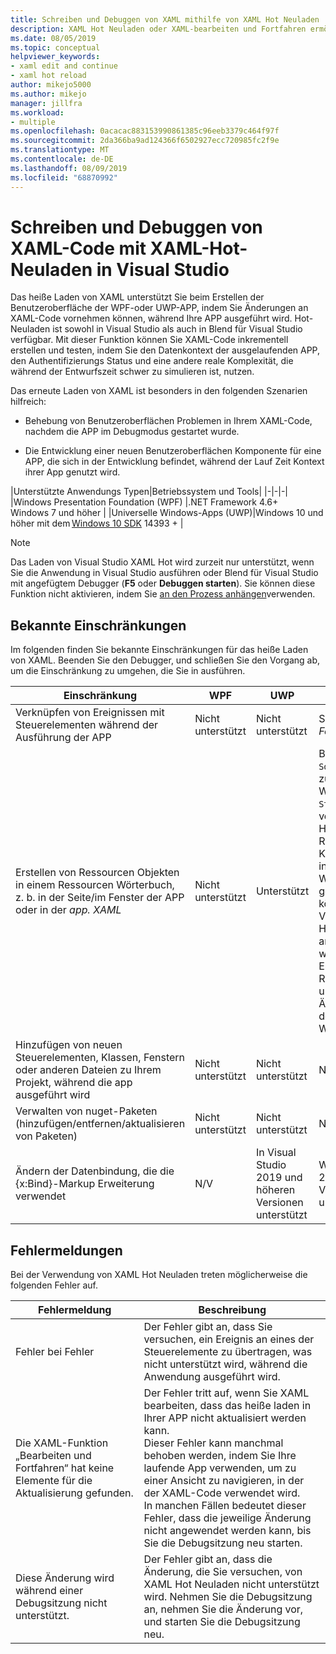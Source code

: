 ```yaml
---
title: Schreiben und Debuggen von XAML mithilfe von XAML Hot Neuladen
description: XAML Hot Neuladen oder XAML-bearbeiten und Fortfahren ermöglicht es Ihnen, während der Ausführung von apps Änderungen an Ihrem XAML-Code vorzunehmen.
ms.date: 08/05/2019
ms.topic: conceptual
helpviewer_keywords:
- xaml edit and continue
- xaml hot reload
author: mikejo5000
ms.author: mikejo
manager: jillfra
ms.workload:
- multiple
ms.openlocfilehash: 0acacac883153990861385c96eeb3379c464f97f
ms.sourcegitcommit: 2da366ba9ad124366f6502927ecc720985fc2f9e
ms.translationtype: MT
ms.contentlocale: de-DE
ms.lasthandoff: 08/09/2019
ms.locfileid: "68870992"
---
```

# <a name="write-and-debug-running-xaml-code-with-xaml-hot-reload-in-visual-studio"></a>Schreiben und Debuggen von XAML-Code mit XAML-Hot-Neuladen in Visual Studio

Das heiße Laden von XAML unterstützt Sie beim Erstellen der Benutzeroberfläche der WPF-oder UWP-APP, indem Sie Änderungen an XAML-Code vornehmen können, während Ihre APP ausgeführt wird. Hot-Neuladen ist sowohl in Visual Studio als auch in Blend für Visual Studio verfügbar. Mit dieser Funktion können Sie XAML-Code inkrementell erstellen und testen, indem Sie den Datenkontext der ausgelaufenden APP, den Authentifizierungs Status und eine andere reale Komplexität, die während der Entwurfszeit schwer zu simulieren ist, nutzen.

Das erneute Laden von XAML ist besonders in den folgenden Szenarien hilfreich:

* Behebung von Benutzeroberflächen Problemen in Ihrem XAML-Code, nachdem die APP im Debugmodus gestartet wurde.

* Die Entwicklung einer neuen Benutzeroberflächen Komponente für eine APP, die sich in der Entwicklung befindet, während der Lauf Zeit Kontext ihrer App genutzt wird.

|Unterstützte Anwendungs Typen|Betriebssystem und Tools|
|-|-|-|
|Windows Presentation Foundation (WPF) |.NET Framework 4.6+</br>Windows 7 und höher |
|Universelle Windows-Apps (UWP)|Windows 10 und höher mit dem [Windows 10 SDK](https://developer.microsoft.com/windows/downloads/windows-10-sdk) 14393 + |

> [!NOTE]
> Das Laden von Visual Studio XAML Hot wird zurzeit nur unterstützt, wenn Sie die Anwendung in Visual Studio ausführen oder Blend für Visual Studio mit angefügtem Debugger (**F5** oder **Debuggen starten**). Sie können diese Funktion nicht aktivieren, indem Sie [an den Prozess anhängen](../debugger/attach-to-running-processes-with-the-visual-studio-debugger.md)verwenden.

## <a name="known-limitations"></a>Bekannte Einschränkungen

Im folgenden finden Sie bekannte Einschränkungen für das heiße Laden von XAML. Beenden Sie den Debugger, und schließen Sie den Vorgang ab, um die Einschränkung zu umgehen, die Sie in ausführen.

|Einschränkung|WPF|UWP|Hinweise|
|-|-|-|-|
|Verknüpfen von Ereignissen mit Steuerelementen während der Ausführung der APP|Nicht unterstützt|Nicht unterstützt|Siehe Fehler: *Fehler bei Fehler*|
|Erstellen von Ressourcen Objekten in einem Ressourcen Wörterbuch, z. b. in der Seite/im Fenster der APP oder in der *app. XAML*|Nicht unterstützt|Unterstützt|Beispiel: Hinzufügen `SolidColorBrush` eines zu einem Ressourcen Wörterbuch, `StaticResource`das als verwendet werden soll.</br>Hinweis: Statische Ressourcen, Format Konverter und andere in ein Ressourcen Wörterbuch geschriebene Elemente können beim Verwenden von XAML-Hot-Neuladen angewendet/verwendet werden. Nur die Erstellung der Ressource wird nicht unterstützt.</br> Ändern der Eigenschaft des `Source` Ressourcen Wörterbuchs.|
|Hinzufügen von neuen Steuerelementen, Klassen, Fenstern oder anderen Dateien zu Ihrem Projekt, während die app ausgeführt wird|Nicht unterstützt|Nicht unterstützt|None|
|Verwalten von nuget-Paketen (hinzufügen/entfernen/aktualisieren von Paketen)|Nicht unterstützt|Nicht unterstützt|None|
|Ändern der Datenbindung, die die {x:Bind}-Markup Erweiterung verwendet|N/V|In Visual Studio 2019 und höheren Versionen unterstützt|Wird in Visual Studio 2017 oder früheren Versionen nicht unterstützt.|

## <a name="error-messages"></a>Fehlermeldungen

Bei der Verwendung von XAML Hot Neuladen treten möglicherweise die folgenden Fehler auf.

|Fehlermeldung|Beschreibung|
|-|-|
|Fehler bei Fehler|Der Fehler gibt an, dass Sie versuchen, ein Ereignis an eines der Steuerelemente zu übertragen, was nicht unterstützt wird, während die Anwendung ausgeführt wird.|
|Die XAML-Funktion „Bearbeiten und Fortfahren“ hat keine Elemente für die Aktualisierung gefunden.|Der Fehler tritt auf, wenn Sie XAML bearbeiten, dass das heiße laden in Ihrer APP nicht aktualisiert werden kann.</br> Dieser Fehler kann manchmal behoben werden, indem Sie Ihre laufende App verwenden, um zu einer Ansicht zu navigieren, in der der XAML-Code verwendet wird.</br> In manchen Fällen bedeutet dieser Fehler, dass die jeweilige Änderung nicht angewendet werden kann, bis Sie die Debugsitzung neu starten. |
|Diese Änderung wird während einer Debugsitzung nicht unterstützt.|Der Fehler gibt an, dass die Änderung, die Sie versuchen, von XAML Hot Neuladen nicht unterstützt wird. Nehmen Sie die Debugsitzung an, nehmen Sie die Änderung vor, und starten Sie die Debugsitzung neu.|

